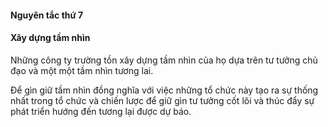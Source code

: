 #### Nguyên tắc thứ 7
#### Xây dựng tầm nhìn

Những công ty trường tồn xây dựng tầm nhìn của họ dựa trên tư tưởng chủ đạo và một một tầm nhìn tương lai.

Để gìn giữ tầm nhìn đồng nghĩa với việc những tổ chức này tạo ra sự thống nhất trong tổ chức và chiến lược để giữ gìn tư tưởng cốt lõi và thúc đẩy sự phát triển hướng đến tương lại được dự báo.

